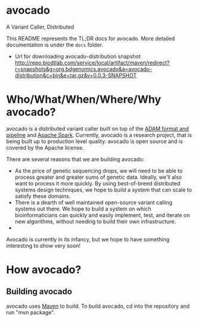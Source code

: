 avocado
=======

A Variant Caller, Distributed

This README represents the TL;DR docs for avocado. More detailed documentation is under the `docs` folder.

* Url for downloading avocado-distribution snapshot
http://repo.biodtlab.com/service/local/artifact/maven/redirect?r=snapshots&g=org.bdgenomics.avocado&a=avocado-distribution&c=bin&e=tar.gz&v=0.0.3-SNAPSHOT

# Who/What/When/Where/Why avocado?

avocado is a distributed variant caller built on top of the [ADAM format and pipeline](http://www.github.com/bigdatagenomics/adam) and [Apache Spark](http://spark.incubator.apache.org/). Currently, avocado is a research project, that is being built up to production level quality. avocado is open source and is covered by the Apache license.

There are several reasons that we are building avocado:

* As the price of genetic sequencing drops, we will need to be able to process greater and greater sums of genetic data. Ideally, we'll also want to process it more quickly. By using best-of-breed distributed systems design techniques, we hope to build a system that can scale to satisfy these domains.
* There is a dearth of well maintained open-source variant calling systems out there. We hope to build a system on which bioinformaticians can quickly and easily implement, test, and iterate on new algorithms, without needing to build their own infrastructure.
* 
Avocado is currently in its infancy, but we hope to have something interesting to show very soon!

# How avocado?

## Building avocado

avocado uses [Maven](http://maven.apache.org/) to build. To build avocado, cd into the repository and run "mvn package".
